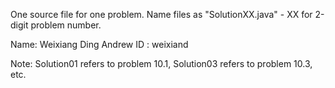 One source file for one problem.
Name files as "SolutionXX.java" - XX for 2-digit problem number.

Name: Weixiang Ding Andrew ID : weixiand

Note: Solution01 refers to problem 10.1, Solution03 refers to problem 10.3, etc.
